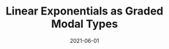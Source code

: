 ---
type: article
authors:
  - Jack Hughes
  - Daniel Marshall
  - James Wood
  - Dominic Orchard
title: "Linear Exponentials as Graded Modal Types"
note: "In the proceedings of the 5th International Workshop on Trends in Linear Logic and Applications (TLLA 2021)"
venue: "TLLA 2021"
date: 2021-06-01
resource:
  type: pdf
  pdf-url: https://hal-lirmm.ccsd.cnrs.fr/lirmm-03271465/document
  bibtex: 2021-tlla
---